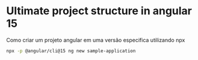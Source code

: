 # Ultimate project structure in angular 15

Como criar um projeto angular em uma versão especifica utilizando npx

```bash
npx -p @angular/cli@15 ng new sample-application
```
